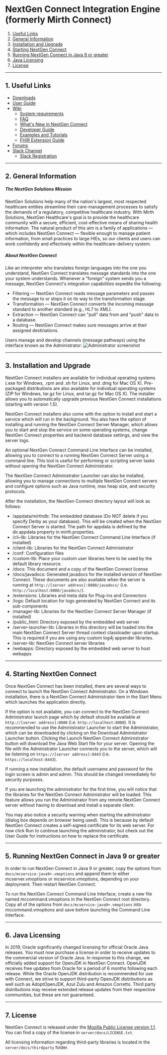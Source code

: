 # NextGen Connect Integration Engine (formerly Mirth Connect)

1. [Useful Links](#useful-links)
2. [General Information](#general-information)
3. [Installation and Upgrade](#installation-and-upgrade)
4. [Starting NextGen Connect](#starting-mirth-connect)
5. [Running NextGen Connect in Java 9 or greater](#java9)
6. [Java Licensing](#java-licensing)
7. [License](#license)

------------

<a name="useful-links"></a>
## 1. Useful Links
- [Downloads](https://github.com/nextgenhealthcare/connect/releases) 
- [User Guide](https://www.nextgen.com/-/media/Files/nextgen-connect/nextgen-connect-38-user-guide.pdf)
- [Wiki](https://www.mirthcorp.com/community/wiki/display/mirth/Home)
  - [System requirements](https://www.mirthcorp.com/community/wiki/display/mirth/System+Requirements)
  - [FAQ](https://www.mirthcorp.com/community/wiki/display/mirth/Mirth+Connect+FAQ)
  - [What's New in NextGen Connect](https://www.mirthcorp.com/community/wiki/display/mirth/Mirth+Connect+3.9.0+-+What%27s+New)
  - [Developer Guide](https://www.mirthcorp.com/community/wiki/pages/viewpage.action?pageId=11174703)
  - [Examples and Tutorials](https://www.mirthcorp.com/community/wiki/display/mirth/Examples+and+Tutorials)
  - [FHIR Extension Guide](https://www.mirthcorp.com/community/wiki/display/mirth/User+Guide)
- [Forums](https://forums.mirthproject.io)
- [Slack Channel](https://mirthconnect.slack.com/) 
  - [Slack Registration](https://mirthconnect.herokuapp.com)

------------

<a name="general-information"></a>
## 2. General Information
##### The NextGen Solutions Mission
NextGen Solutions help many of the nation&apos;s largest, most respected healthcare entities streamline their care-management processes to satisfy the demands of a regulatory, competitive healthcare industry. With Mirth Solutions, NextGen Healthcare&apos;s goal is to provide the healthcare community with a secure, efficient, cost-effective means of sharing health information. The natural product of this aim is a family of applications &mdash; which includes NextGen Connect &mdash; flexible enough to manage patient information, from small practices to large HIEs, so our clients and users can work confidently and effectively within the healthcare-delivery system.
##### About NextGen Connect
Like an interpreter who translates foreign languages into the one you understand, NextGen Connect translates message standards into the one your system understands. Whenever a &quot;foreign&quot; system sends you a message, NextGen Connect&apos;s integration capabilities expedite the following:
- Filtering &mdash; NextGen Connect reads message parameters and passes the message to or stops it on its way to the transformation stage.
- Transformation &mdash; NextGen Connect converts the incoming message standard to another standard (e.g., HL7 to XML).
- Extraction &mdash; NextGen Connect can &quot;pull&quot; data from and &quot;push&quot; data to a database.
- Routing &mdash; NextGen Connect makes sure messages arrive at their assigned destinations.

Users manage and develop channels (message pathways) using the interface known as the Administrator:
![Administrator screenshot](https://i.imgur.com/tnoAENw.png)

------------

<a name="installation-and-upgrade"></a>
## 3. Installation and Upgrade
NextGen Connect installers are available for individual operating systems (.exe for Windows, .rpm and .sh for Linux, and .dmg for Mac OS X). Pre-packaged distributions are also available for individual operating systems (ZIP for Windows, tar.gz for Linux, and tar.gz for Mac OS X). The installer allows you to automatically upgrade previous NextGen Connect installations (starting with version 1.5).

NextGen Connect installers also come with the option to install and start a service which will run in the background. You also have the option of installing and running the NextGen Connect Server Manager, which allows you to start and stop the service on some operating systems, change NextGen Connect properties and backend database settings, and view the server logs.

An optional NextGen Connect Command Line Interface can be installed, allowing you to connect to a running NextGen Connect Server using a command line. This tool is useful for performing or scripting server tasks without opening the NextGen Connect Administrator.

The NextGen Connect Administrator Launcher can also be installed, allowing you to manage connections to multiple NextGen Connect servers and configure options such as Java runtime, max heap size, and security protocols.

After the installation, the NextGen Connect directory layout will look as follows:

- /appdata/mirthdb: The embedded database (Do NOT delete if you specify Derby as your database). This will be created when the NextGen Connect Server is started. The path for appdata is defined by the dir.appdata property in mirth.properties.
- /cli-lib: Libraries for the NextGen Connect Command Line Interface (if installed)
- /client-lib: Libraries for the NextGen Connect Administrator
- /conf: Configuration files
- /custom-lib: Place your custom user libraries here to be used by the default library resource.
- /docs: This document and a copy of the NextGen Connect license
- /docs/javadocs: Generated javadocs for the installed version of NextGen Connect. These documents are also available when the server is running at `http://[server address]:8080/javadocs/` (i.e. `http://localhost:8080/javadocs/`).
- /extensions: Libraries and meta data for Plug-ins and Connectors
- /logs: Default location for logs generated by NextGen Connect and its sub-components
- /manager-lib: Libraries for the NextGen Connect Server Manager (if installed)
- /public_html: Directory exposed by the embedded web server
- /server-launcher-lib: Libraries in this directory will be loaded into the main NextGen Connect Server thread context classloader upon startup. This is required if you are using any custom log4j appender libraries.
- /server-lib: NextGen Connect server libraries
- /webapps: Directory exposed by the embedded web server to host webapps

------------

<a name="starting-mirth-connect"></a>
## 4. Starting NextGen Connect
Once NextGen Connect has been installed, there are several ways to connect to launch the NextGen Connect Administrator. On a Windows installation, there is a NextGen Connect Administrator item in the Start Menu which launches the application directly.

If the option is not available, you can connect to the NextGen Connect Administrator launch page which by default should be available at `http://[server address]:8080` (i.e. `http://localhost:8080`). It is recommended to use the Administrator Launcher to start the Administrator, which can be downloaded by clicking on the Download Administrator Launcher button. Clicking the Launch NextGen Connect Administrator button will download the Java Web Start file for your server. Opening the file with the Administrator Launcher connects you to the server, which will be listening on `https://[server address]:8443` (i.e. `https://localhost:8443`). 

If running a new installation, the default username and password for the login screen is admin and admin. This should be changed immediately for security purposes.

If you are launching the administrator for the first time, you will notice that the libraries for the NextGen Connect Administrator will be loaded. This feature allows you run the Administrator from any remote NextGen Connect server without having to download and install a separate client.

You may also notice a security warning when starting the administrator (dialog box depends on browser being used). This is because by default NextGen Connect creates a self-signed certificate for its web server. For now click Run to continue launching the administrator, but check out the User Guide for instructions on how to replace the certificate.

------------

<a name="java9"></a>
## 5. Running NextGen Connect in Java 9 or greater
In order to run NextGen Connect in Java 9 or greater, copy the options from `docs/mcservice-java9+.vmoptions` and append them to either mcserver.vmoptions or mcservice.vmoptions, depending on your deployment. Then restart NextGen Connect.

To run the NextGen Connect Command Line Interface, create a new file named mccommand.vmoptions in the NextGen Connect root directory. Copy all of the options from `docs/mcservice-java9+.vmoptions` into mccommand.vmoptions and save before launching the Command Line Interface.

------------

<a name="java-licensing"></a>
## 6. Java Licensing
In 2019, Oracle significantly changed licensing for official Oracle Java releases. You must now purchase a license in order to receive updates to the commercial version of Oracle Java. In response to this change, we officially added support for OpenJDK in NextGen Connect. OpenJDK receives free updates from Oracle for a period of 6 months following each release. While the Oracle OpenJDK distribution is recommended for use with Connect, we strive to support third-party OpenJDK distributions as well such as AdoptOpenJDK, Azul Zulu and Amazon Corretto. Third party distributions may receive extended release updates from their respective communities, but these are not guaranteed.

------------

<a name="license"></a>
## 7. License
NextGen Connect is released under the [Mozilla Public License version 1.1](https://www.mozilla.org/en-US/MPL/1.1/ "Mozilla Public License version 1.1"). You can find a copy of the license in `server/docs/LICENSE.txt`.

All licensing information regarding third-party libraries is located in the `server/docs/thirdparty` folder.
